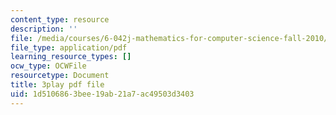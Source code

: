 ```yaml
---
content_type: resource
description: ''
file: /media/courses/6-042j-mathematics-for-computer-science-fall-2010/1d5106863bee19ab21a7ac49503d3403_56iFMY8QW2k.pdf
file_type: application/pdf
learning_resource_types: []
ocw_type: OCWFile
resourcetype: Document
title: 3play pdf file
uid: 1d510686-3bee-19ab-21a7-ac49503d3403
---
```

